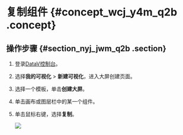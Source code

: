 # 复制组件 {#concept_wcj_y4m_q2b .concept}

## 操作步骤 {#section_nyj_jwm_q2b .section}

1.  登录[DataV控制台](https://datav.aliyun.com/)。
2.  选择**我的可视化** \> **新建可视化**，进入大屏创建页面。
3.  选择一个模板，单击**创建大屏**。
4.  单击画布或图层栏中的某一个组件。
5.  单击鼠标右键，选择**复制**。

    ![](http://static-aliyun-doc.oss-cn-hangzhou.aliyuncs.com/assets/img/16559/15343034628134_zh-CN.png)


